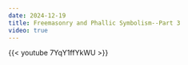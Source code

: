 ```yaml
---
date: 2024-12-19
title: Freemasonry and Phallic Symbolism--Part 3
video: true
---
```



{{< youtube 7YqY1ffYkWU >}}
